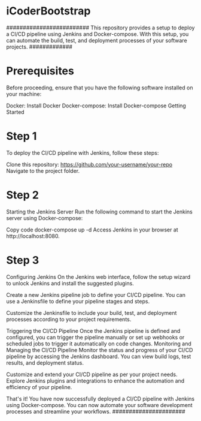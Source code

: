 # iCoderBootstrap
#########################
This repository provides a setup to deploy a CI/CD pipeline using Jenkins and Docker-compose. With this setup, you can automate the build, test, and deployment processes of your software projects.
#############

# Prerequisites
Before proceeding, ensure that you have the following software installed on your machine:

Docker: Install Docker
Docker-compose: Install Docker-compose
Getting Started

# Step 1

To deploy the CI/CD pipeline with Jenkins, follow these steps:

Clone this repository: https://github.com/your-username/your-repo
Navigate to the project folder.

# Step 2

Starting the Jenkins Server
Run the following command to start the Jenkins server using Docker-compose:

Copy code
docker-compose up -d
Access Jenkins in your browser at http://localhost:8080.

# Step 3

Configuring Jenkins
On the Jenkins web interface, follow the setup wizard to unlock Jenkins and install the suggested plugins.

Create a new Jenkins pipeline job to define your CI/CD pipeline. You can use a Jenkinsfile to define your pipeline stages and steps.

Customize the Jenkinsfile to include your build, test, and deployment processes according to your project requirements.

Triggering the CI/CD Pipeline
Once the Jenkins pipeline is defined and configured, you can trigger the pipeline manually or set up webhooks or scheduled jobs to trigger it automatically on code changes.
Monitoring and Managing the CI/CD Pipeline
Monitor the status and progress of your CI/CD pipeline by accessing the Jenkins dashboard. You can view build logs, test results, and deployment status.

Customize and extend your CI/CD pipeline as per your project needs. Explore Jenkins plugins and integrations to enhance the automation and efficiency of your pipeline.

That's it! You have now successfully deployed a CI/CD pipeline with Jenkins using Docker-compose. You can now automate your software development processes and streamline your workflows.
######################
